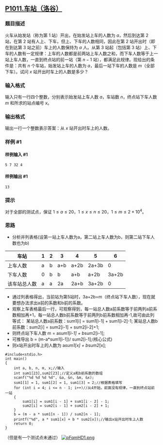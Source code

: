## [P1011.车站（洛谷）](https://www.luogu.com.cn/problem/P1011)

### 题目描述

火车从始发站（称为第 $1$ 站）开出，在始发站上车的人数为 $a$，然后到达第 $2$ 站，在第 $2$ 站有人上、下车，但上、下车的人数相同，因此在第 $2$ 站开出时（即在到达第 $3$ 站之前）车上的人数保持为 $a$ 人。从第 $3$ 站起（包括第 $3$ 站）上、下车的人数有一定规律：上车的人数都是前两站上车人数之和，而下车人数等于上一站上车人数，一直到终点站的前一站（第 $n-1$ 站），都满足此规律。现给出的条件是：共有 $n$ 个车站，始发站上车的人数为 $a$，最后一站下车的人数是 $m$（全部下车）。试问 $x$ 站开出时车上的人数是多少？

### 输入格式

输入只有一行四个整数，分别表示始发站上车人数 $a$，车站数 $n$，终点站下车人数 $m$ 和所求的站点编号 $x$。

### 输出格式

输出一行一个整数表示答案：从 $x$ 站开出时车上的人数。

### 样例 #1

#### 样例输入 #1

```
5 7 32 4
```

#### 样例输出 #1

```
13
```

### 提示

对于全部的测试点，保证 $1 \leq a \leq 20$，$1 \leq x \leq n \leq 20$，$1 \leq m \leq 2 \times 10^4$。

### 思路
- 分析并列表格(设第一站上车人数为a，第二站上车人数为b，则第二站下车人数也为b)
  
|车站|1 |2|3|4|5|6|
|-----|---|---|-|-|-|-|
|上车人数    | a | b |a+b|a+2b|2a+3b|0|
|下车人数    |  0  | b   |b|a+b|a+2b|3a+2b|
|该车站总人数|  a|a  |2a|2a+b|3a+2b|0|
- 通过列表格得出，当前站为第5站时，3a+2b=m（终点站下车人数），现在就要想办法求出a前的系数和b前的系数。
- 观察上车表格最后一行，可观察得到，每一站总人数a前系数等于前两列a前系数相加再+1，每一站总人数b前系数等于前两列b前系数相加再-1,故可由此列等式：
某站总人数a前系数：sum1[i] = sum1[i-1] + sum1[i-2]-1;
某站总人数b前系数：sum2[i] = sum2[i-1] + sum2[i-2]+1;
- 则终点站下车人数 m = a*sum1[i-1] + b*sum2[i-1];
- 可推导出 b = (m-a*sum1[i-1])/ sum2[i-1];(核心公式)
- 则x站开出时车上的人数为
  a*sum1[x] + b*sum2[x];


```
#include<stdio.h>
int main()
{
	int a, b, n, m, x;//输入
	int sum1[23],sum2[23];//定义a和b前系数的数组
	scanf("%d %d %d %d", &a, &n, &m, &x);
	sum1[1] = 1, sum1[2] = 1, sum1[3] = 2;//根据表格填写
	for (int i = 4; i <= n - 1; i++)//从4开始，前面没有规律，一直到终点站前一站
	{
		sum1[i] = sum1[i - 1] + sum1[i - 2] - 1;
		sum2[i] = sum2[i - 1] + sum2[i - 2] + 1;
	}
	b = (m - a * sum1[n - 1]) / sum2[n - 1];
	printf("%d", a * sum1[x] + b * sum2[x]);//输出x站开出时车上人数
	return 0;
}
```
（但是有一个测试点未通过）
[![pFqmHD1.png](https://s21.ax1x.com/2024/04/06/pFqmHD1.png)](https://imgse.com/i/pFqmHD1)